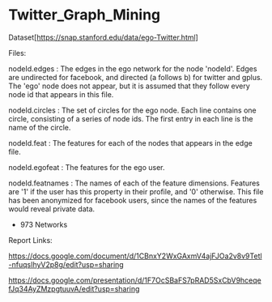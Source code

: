 # Twitter_Graph_Mining

Dataset[https://snap.stanford.edu/data/ego-Twitter.html]

Files:

nodeId.edges : The edges in the ego network for the node 'nodeId'. Edges are undirected for facebook, and directed (a follows b) for twitter and gplus. The 'ego' node does not appear, but it is assumed that they follow every node id that appears in this file.

nodeId.circles : The set of circles for the ego node. Each line contains one circle, consisting of a series of node ids. The first entry in each line is the name of the circle.

nodeId.feat : The features for each of the nodes that appears in the edge file.

nodeId.egofeat : The features for the ego user.

nodeId.featnames : The names of each of the feature dimensions. Features are '1' if the user has this property in their profile, and '0' otherwise. This file has been anonymized for facebook users, since the names of the features would reveal private data.


* 973 Networks 


Report Links:


https://docs.google.com/document/d/1CBnxY2WxGAxmV4ajFJOa2v8v9Tetl-nfuqsIhyV2p8g/edit?usp=sharing

https://docs.google.com/presentation/d/1F7OcSBaFS7pRAD5SxCbV9hceqefJq34AyZMzpgtuuvA/edit?usp=sharing


